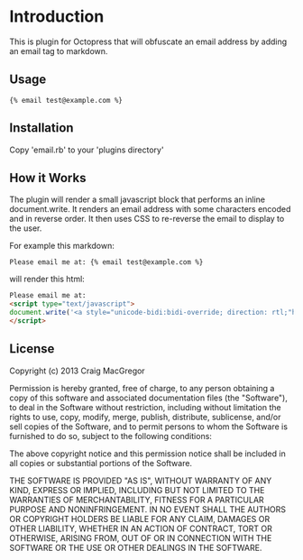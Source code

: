 # Introduction

This is plugin for Octopress that will obfuscate an email address by adding
an email tag to markdown.

## Usage

```
{% email test@example.com %}
```

## Installation

Copy 'email.rb' to your 'plugins directory'

## How it Works

The plugin will render a small javascript block that performs an inline document.write. It renders an email address with some characters encoded and in reverse order. It then uses CSS to re-reverse the email to display to the user.

For example this markdown:

```
Please email me at: {% email test@example.com %}
```

will render this html:

```html
Please email me at: 
<script type="text/javascript">
document.write('<a style="unicode-bidi:bidi-override; direction: rtl;"href="&#109;&#97;&#105;&#108;&#116;&#111;&#58;test&#64;example&#46;com">moc&#46;elpmaxe&#64;tset</a>');
</script> 
```

## License

Copyright (c) 2013 Craig MacGregor

Permission is hereby granted, free of charge, to any person obtaining a copy of
this software and associated documentation files (the "Software"), to deal in
the Software without restriction, including without limitation the rights to
use, copy, modify, merge, publish, distribute, sublicense, and/or sell copies
of the Software, and to permit persons to whom the Software is furnished to do
so, subject to the following conditions:

The above copyright notice and this permission notice shall be included in all
copies or substantial portions of the Software.

THE SOFTWARE IS PROVIDED "AS IS", WITHOUT WARRANTY OF ANY KIND, EXPRESS OR
IMPLIED, INCLUDING BUT NOT LIMITED TO THE WARRANTIES OF MERCHANTABILITY,
FITNESS FOR A PARTICULAR PURPOSE AND NONINFRINGEMENT. IN NO EVENT SHALL THE
AUTHORS OR COPYRIGHT HOLDERS BE LIABLE FOR ANY CLAIM, DAMAGES OR OTHER
LIABILITY, WHETHER IN AN ACTION OF CONTRACT, TORT OR OTHERWISE, ARISING FROM,
OUT OF OR IN CONNECTION WITH THE SOFTWARE OR THE USE OR OTHER DEALINGS IN THE
SOFTWARE.
